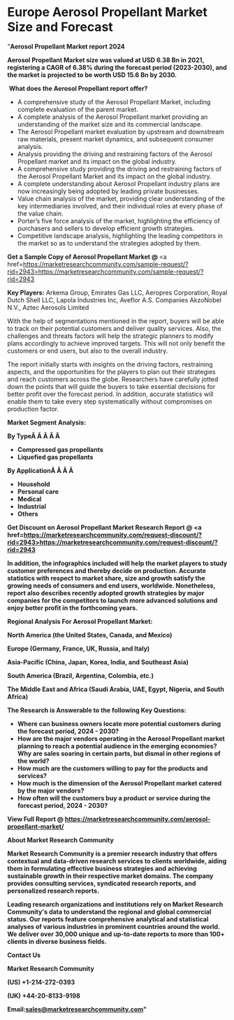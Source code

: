 # Europe Aerosol Propellant Market Size and Forecast
"<strong>Aerosol Propellant Market report 2024</strong>

<strong>Aerosol Propellant Market size was valued at USD 6.38 Bn in 2021, registering a CAGR of 6.38% during the forecast period (2023-2030), and the market is projected to be worth USD 15.6 Bn by 2030.</strong>

 <strong><b>What does the Aerosol Propellant report offer?</b></strong>
<ul>
  <li>A comprehensive study of the Aerosol Propellant Market, including complete evaluation of the parent market.</li>
  <li>A complete analysis of the Aerosol Propellant market providing an understanding of the market size and its commercial landscape.</li>
  <li>The Aerosol Propellant market evaluation by upstream and downstream raw materials, present market dynamics, and subsequent consumer analysis.</li>
  <li>Analysis providing the driving and restraining factors of the Aerosol Propellant market and its impact on the global industry.</li>
  <li>A comprehensive study providing the driving and restraining factors of the Aerosol Propellant Market and its impact on the global industry.</li>
  <li>A complete understanding about Aerosol Propellant industry plans are now increasingly being adopted by leading private businesses.</li>
  <li>Value chain analysis of the market, providing clear understanding of the key intermediaries involved, and their individual roles at every phase of the value chain.</li>
  <li>Porter’s five force analysis of the market, highlighting the efficiency of purchasers and sellers to develop efficient growth strategies.</li>
  <li>Competitive landscape analysis, highlighting the leading competitors in the market so as to understand the strategies adopted by them.</li>
</ul>

<strong>Get a Sample Copy of Aerosol Propellant Market @ </strong><a href=https://marketresearchcommunity.com/sample-request/?rid=2943><u>https://marketresearchcommunity.com/sample-request/?rid=2943</u></a>

<strong>Key Players:</strong> 
Arkema Group, Emirates Gas LLC, Aeropres Corporation, Royal Dutch Shell LLC, Lapola Industries Inc, Aveflor A.S. Companies AkzoNobel N.V., Aztec Aerosols Limited

With the help of segmentations mentioned in the report, buyers will be able to track on their potential customers and deliver quality services. Also, the challenges and threats factors will help the strategic planners to modify plans accordingly to achieve improved targets. This will not only benefit the customers or end users, but also to the overall industry.

The report initially starts with insights on the driving factors, restraining aspects, and the opportunities for the players to plan out their strategies and reach customers across the globe. Researchers have carefully jotted down the points that will guide the buyers to take essential decisions for better profit over the forecast period. In addition, accurate statistics will enable them to take every step systematically without compromises on production factor.

<strong>Market Segment Analysis:</strong>


<strong><strong>By TypeÂ Â Â Â Â  </strong></h4>
<ul>
 	<li>Compressed gas propellants</li>
 	<li>Liquefied gas propellants</li>
</ul>
<strong><strong>By ApplicationÂ Â Â Â  </strong></h4>
<ul>
 	<li>Household</li>
 	<li>Personal care</li>
 	<li>Medical</li>
 	<li>Industrial</li>
 	<li>Others</li>
</ul>

<strong>Get Discount on Aerosol Propellant Market Research Report @ </b></strong><a href=https://marketresearchcommunity.com/request-discount/?rid=2943><u>https://marketresearchcommunity.com/request-discount/?rid=2943</u></a>

In addition, the infographics included will help the market players to study customer preferences and thereby decide on production. Accurate statistics with respect to market share, size and growth satisfy the growing needs of consumers and end users, worldwide. Nonetheless, report also describes recently adopted growth strategies by major companies for the competitors to launch more advanced solutions and enjoy better profit in the forthcoming years.

<strong>Regional Analysis For Aerosol Propellant Market:</strong>

<strong>North America</strong> (the United States, Canada, and Mexico)

<strong>Europe</strong> (Germany, France, UK, Russia, and Italy)

<strong>Asia-Pacific</strong> (China, Japan, Korea, India, and Southeast Asia)

<strong>South America</strong> (Brazil, Argentina, Colombia, etc.)

<strong>The Middle East and Africa</strong> (Saudi Arabia, UAE, Egypt, Nigeria, and South Africa)

<strong>The Research is Answerable to the following Key Questions:</strong>
<ul>
 	<li>Where can business owners locate more potential customers during the forecast period, 2024 - 2030?</li>
 	<li>How are the major vendors operating in the Aerosol Propellant market planning to reach a potential audience in the emerging economies? Why are sales soaring in certain parts, but dismal in other regions of the world?</li>
 	<li>How much are the customers willing to pay for the products and services?</li>
 	<li>How much is the dimension of the Aerosol Propellant market catered by the major vendors?</li>
 	<li>How often will the customers buy a product or service during the forecast period, 2024 - 2030?</li>
</ul>

<strong>View Full Report @</strong> <a href=https://marketresearchcommunity.com/aerosol-propellant-market/>https://marketresearchcommunity.com/aerosol-propellant-market/</a>

<strong>About Market Research Community</strong>

Market Research Community is a premier research industry that offers contextual and data-driven research services to clients worldwide, aiding them in formulating effective business strategies and achieving sustainable growth in their respective market domains. The company provides consulting services, syndicated research reports, and personalized research reports.

Leading research organizations and institutions rely on Market Research Community's data to understand the regional and global commercial status. Our reports feature comprehensive analytical and statistical analyses of various industries in prominent countries around the world. We deliver over 30,000 unique and up-to-date reports to more than 100+ clients in diverse business fields.

<strong>Contact Us</strong>

<strong>Market Research Community</strong>

(US) +1-214-272-0393

(UK) +44-20-8133-9198

<strong>Email:</strong>sales@marketresearchcommunity.com"
